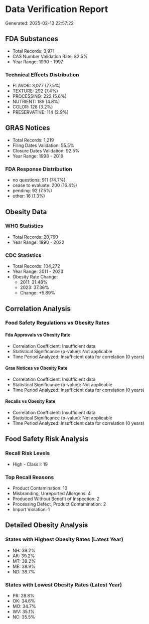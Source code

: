# Data Verification Report
Generated: 2025-02-13 22:57:22

## FDA Substances
- Total Records: 3,971
- CAS Number Validation Rate: 82.5%
- Year Range: 1990 - 1997

### Technical Effects Distribution
- FLAVOR: 3,077 (77.5%)
- TEXTURE: 292 (7.4%)
- PROCESSING: 222 (5.6%)
- NUTRIENT: 189 (4.8%)
- COLOR: 128 (3.2%)
- PRESERVATIVE: 114 (2.9%)

## GRAS Notices
- Total Records: 1,219
- Filing Dates Validation: 55.5%
- Closure Dates Validation: 92.5%
- Year Range: 1998 - 2019

### FDA Response Distribution
- no questions: 911 (74.7%)
- cease to evaluate: 200 (16.4%)
- pending: 92 (7.5%)
- other: 16 (1.3%)

## Obesity Data

### WHO Statistics
- Total Records: 20,790
- Year Range: 1990 - 2022

### CDC Statistics
- Total Records: 104,272
- Year Range: 2011 - 2023
- Obesity Rate Change:
  - 2011: 31.48%
  - 2023: 37.36%
  - Change: +5.89%

## Correlation Analysis

### Food Safety Regulations vs Obesity Rates

#### Fda Approvals vs Obesity Rate
- Correlation Coefficient: Insufficient data
- Statistical Significance (p-value): Not applicable
- Time Period Analyzed: Insufficient data for correlation (0 years)

#### Gras Notices vs Obesity Rate
- Correlation Coefficient: Insufficient data
- Statistical Significance (p-value): Not applicable
- Time Period Analyzed: Insufficient data for correlation (0 years)

#### Recalls vs Obesity Rate
- Correlation Coefficient: Insufficient data
- Statistical Significance (p-value): Not applicable
- Time Period Analyzed: Insufficient data for correlation (0 years)

## Food Safety Risk Analysis

### Recall Risk Levels
- High - Class I: 19

### Top Recall Reasons
- Product Contamination: 10
- Misbranding, Unreported Allergens: 4
- Produced Without Benefit of Inspection: 2
- Processing Defect, Product Contamination: 2
- Import Violation: 1

## Detailed Obesity Analysis

### States with Highest Obesity Rates (Latest Year)
- NH: 39.2%
- AK: 39.2%
- MT: 39.2%
- ME: 38.9%
- ND: 38.7%

### States with Lowest Obesity Rates (Latest Year)
- PR: 28.8%
- OK: 34.6%
- MO: 34.7%
- WV: 35.1%
- NC: 35.5%
